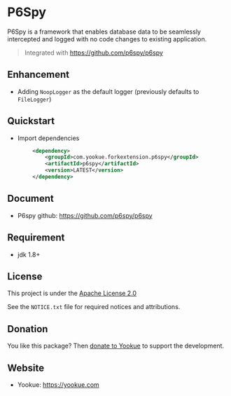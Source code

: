 # P6Spy

P6Spy is a framework that enables database data to be seamlessly intercepted and logged with no code changes to existing application. 

> Integrated with https://github.com/p6spy/p6spy

## Enhancement

- Adding `NoopLogger` as the default logger (previously defaults to `FileLogger`)

## Quickstart

- Import dependencies

```xml
        <dependency>
            <groupId>com.yookue.forkextension.p6spy</groupId>
            <artifactId>p6spy</artifactId>
            <version>LATEST</version>
        </dependency>
```

## Document

- P6spy github: https://github.com/p6spy/p6spy

## Requirement

- jdk 1.8+

## License

This project is under the [Apache License 2.0](https://www.apache.org/licenses/LICENSE-2.0)

See the `NOTICE.txt` file for required notices and attributions.

## Donation

You like this package? Then [donate to Yookue](https://yookue.com/public/donate) to support the development.

## Website

- Yookue: https://yookue.com
